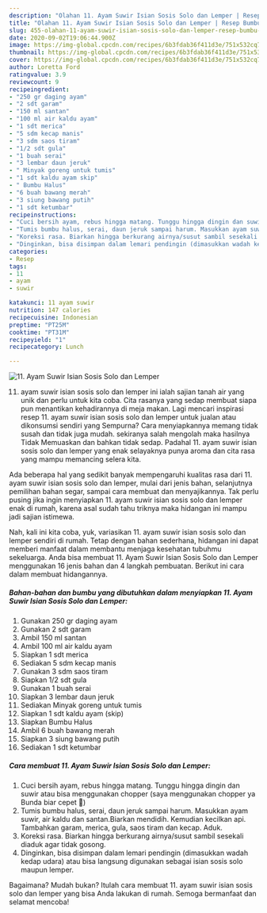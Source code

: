 ```yaml
---
description: "Olahan 11. Ayam Suwir Isian Sosis Solo dan Lemper | Resep Bumbu 11. Ayam Suwir Isian Sosis Solo dan Lemper Yang Bikin Ngiler"
title: "Olahan 11. Ayam Suwir Isian Sosis Solo dan Lemper | Resep Bumbu 11. Ayam Suwir Isian Sosis Solo dan Lemper Yang Bikin Ngiler"
slug: 455-olahan-11-ayam-suwir-isian-sosis-solo-dan-lemper-resep-bumbu-11-ayam-suwir-isian-sosis-solo-dan-lemper-yang-bikin-ngiler
date: 2020-09-02T19:06:44.900Z
image: https://img-global.cpcdn.com/recipes/6b3fdab36f411d3e/751x532cq70/11-ayam-suwir-isian-sosis-solo-dan-lemper-foto-resep-utama.jpg
thumbnail: https://img-global.cpcdn.com/recipes/6b3fdab36f411d3e/751x532cq70/11-ayam-suwir-isian-sosis-solo-dan-lemper-foto-resep-utama.jpg
cover: https://img-global.cpcdn.com/recipes/6b3fdab36f411d3e/751x532cq70/11-ayam-suwir-isian-sosis-solo-dan-lemper-foto-resep-utama.jpg
author: Loretta Ford
ratingvalue: 3.9
reviewcount: 9
recipeingredient:
- "250 gr daging ayam"
- "2 sdt garam"
- "150 ml santan"
- "100 ml air kaldu ayam"
- "1 sdt merica"
- "5 sdm kecap manis"
- "3 sdm saos tiram"
- "1/2 sdt gula"
- "1 buah serai"
- "3 lembar daun jeruk"
- " Minyak goreng untuk tumis"
- "1 sdt kaldu ayam skip"
- " Bumbu Halus"
- "6 buah bawang merah"
- "3 siung bawang putih"
- "1 sdt ketumbar"
recipeinstructions:
- "Cuci bersih ayam, rebus hingga matang. Tunggu hingga dingin dan suwir atau bisa menggunakan chopper (saya menggunakan chopper ya Bunda biar cepet 🤭)"
- "Tumis bumbu halus, serai, daun jeruk sampai harum. Masukkan ayam suwir, air kaldu dan santan.Biarkan mendidih. Kemudian kecilkan api. Tambahkan garam, merica, gula, saos tiram dan kecap. Aduk."
- "Koreksi rasa. Biarkan hingga berkurang airnya/susut sambil sesekali diaduk agar tidak gosong."
- "Dinginkan, bisa disimpan dalam lemari pendingin (dimasukkan wadah kedap udara) atau bisa langsung digunakan sebagai isian sosis solo maupun lemper."
categories:
- Resep
tags:
- 11
- ayam
- suwir

katakunci: 11 ayam suwir 
nutrition: 147 calories
recipecuisine: Indonesian
preptime: "PT25M"
cooktime: "PT31M"
recipeyield: "1"
recipecategory: Lunch

---
```



![11. Ayam Suwir Isian Sosis Solo dan Lemper](https://img-global.cpcdn.com/recipes/6b3fdab36f411d3e/751x532cq70/11-ayam-suwir-isian-sosis-solo-dan-lemper-foto-resep-utama.jpg)


11. ayam suwir isian sosis solo dan lemper ini ialah sajian tanah air yang unik dan perlu untuk kita coba. Cita rasanya yang sedap membuat siapa pun menantikan kehadirannya di meja makan.
Lagi mencari inspirasi resep 11. ayam suwir isian sosis solo dan lemper untuk jualan atau dikonsumsi sendiri yang Sempurna? Cara menyiapkannya memang tidak susah dan tidak juga mudah. sekiranya salah mengolah maka hasilnya Tidak Memuaskan dan bahkan tidak sedap. Padahal 11. ayam suwir isian sosis solo dan lemper yang enak selayaknya punya aroma dan cita rasa yang mampu memancing selera kita.

Ada beberapa hal yang sedikit banyak mempengaruhi kualitas rasa dari 11. ayam suwir isian sosis solo dan lemper, mulai dari jenis bahan, selanjutnya pemilihan bahan segar, sampai cara membuat dan menyajikannya. Tak perlu pusing jika ingin menyiapkan 11. ayam suwir isian sosis solo dan lemper enak di rumah, karena asal sudah tahu triknya maka hidangan ini mampu jadi sajian istimewa.




Nah, kali ini kita coba, yuk, variasikan 11. ayam suwir isian sosis solo dan lemper sendiri di rumah. Tetap dengan bahan sederhana, hidangan ini dapat memberi manfaat dalam membantu menjaga kesehatan tubuhmu sekeluarga. Anda bisa membuat 11. Ayam Suwir Isian Sosis Solo dan Lemper menggunakan 16 jenis bahan dan 4 langkah pembuatan. Berikut ini cara dalam membuat hidangannya.

<!--inarticleads1-->

##### Bahan-bahan dan bumbu yang dibutuhkan dalam menyiapkan 11. Ayam Suwir Isian Sosis Solo dan Lemper:

1. Gunakan 250 gr daging ayam
1. Gunakan 2 sdt garam
1. Ambil 150 ml santan
1. Ambil 100 ml air kaldu ayam
1. Siapkan 1 sdt merica
1. Sediakan 5 sdm kecap manis
1. Gunakan 3 sdm saos tiram
1. Siapkan 1/2 sdt gula
1. Gunakan 1 buah serai
1. Siapkan 3 lembar daun jeruk
1. Sediakan  Minyak goreng untuk tumis
1. Siapkan 1 sdt kaldu ayam (skip)
1. Siapkan  Bumbu Halus
1. Ambil 6 buah bawang merah
1. Siapkan 3 siung bawang putih
1. Sediakan 1 sdt ketumbar




<!--inarticleads2-->

##### Cara membuat 11. Ayam Suwir Isian Sosis Solo dan Lemper:

1. Cuci bersih ayam, rebus hingga matang. Tunggu hingga dingin dan suwir atau bisa menggunakan chopper (saya menggunakan chopper ya Bunda biar cepet 🤭)
1. Tumis bumbu halus, serai, daun jeruk sampai harum. Masukkan ayam suwir, air kaldu dan santan.Biarkan mendidih. Kemudian kecilkan api. Tambahkan garam, merica, gula, saos tiram dan kecap. Aduk.
1. Koreksi rasa. Biarkan hingga berkurang airnya/susut sambil sesekali diaduk agar tidak gosong.
1. Dinginkan, bisa disimpan dalam lemari pendingin (dimasukkan wadah kedap udara) atau bisa langsung digunakan sebagai isian sosis solo maupun lemper.




Bagaimana? Mudah bukan? Itulah cara membuat 11. ayam suwir isian sosis solo dan lemper yang bisa Anda lakukan di rumah. Semoga bermanfaat dan selamat mencoba!
